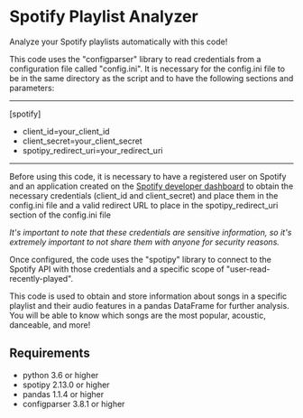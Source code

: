 # Spotify Playlist Analyzer

Analyze your Spotify playlists automatically with this code!

This code uses the "configparser" library to read credentials from a configuration file called "config.ini". It is necessary for the config.ini file to be in the same directory as the script and to have the following sections and parameters:

------------------------

[spotify]
- client_id=your_client_id
- client_secret=your_client_secret
- spotipy_redirect_uri=your_redirect_uri

------------------------

Before using this code, it is necessary to have a registered user on Spotify and an application created on the [Spotify developer dashboard](https://developer.spotify.com/dashboard/applications) to obtain the necessary credentials (client_id and client_secret) and place them in the config.ini file and a valid redirect URL to place in the spotipy_redirect_uri section of the config.ini file

*It's important to note that these credentials are sensitive information, so it's extremely important to not share them with anyone for security reasons.*

Once configured, the code uses the "spotipy" library to connect to the Spotify API with those credentials and a specific scope of "user-read-recently-played".

This code is used to obtain and store information about songs in a specific playlist and their audio features in a pandas DataFrame for further analysis. You will be able to know which songs are the most popular, acoustic, danceable, and more!

## Requirements

* python 3.6 or higher
* spotipy 2.13.0 or higher
* pandas 1.1.4 or higher
* configparser 3.8.1 or higher
